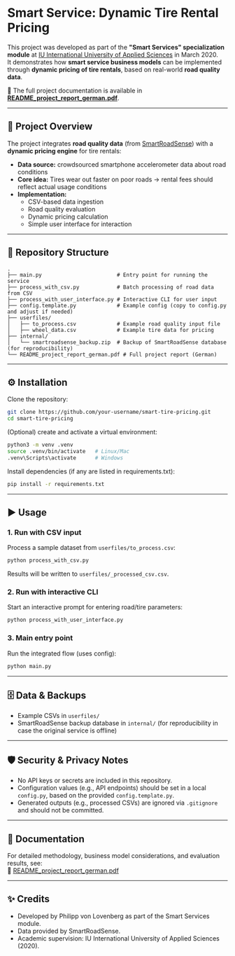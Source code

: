 # Smart Service: Dynamic Tire Rental Pricing

This project was developed as part of the **"Smart Services" specialization module** at [IU International University of Applied Sciences](https://www.iu.org/) in March 2020.  
It demonstrates how **smart service business models** can be implemented through **dynamic pricing of tire rentals**, based on real-world **road quality data**.

📄 The full project documentation is available in **[README_project_report_german.pdf](README_project_report_german.pdf)**.

---

## 🚀 Project Overview

The project integrates **road quality data** (from [SmartRoadSense](http://smartroadsense.uniurb.it/)) with a **dynamic pricing engine** for tire rentals:

- **Data source:** crowdsourced smartphone accelerometer data about road conditions  
- **Core idea:** Tires wear out faster on poor roads → rental fees should reflect actual usage conditions  
- **Implementation:**  
  - CSV-based data ingestion  
  - Road quality evaluation  
  - Dynamic pricing calculation  
  - Simple user interface for interaction  

---

## 📂 Repository Structure

```
.
├── main.py                        # Entry point for running the service
├── process_with_csv.py            # Batch processing of road data from CSV
├── process_with_user_interface.py # Interactive CLI for user input
├── config.template.py             # Example config (copy to config.py and adjust if needed)
├── userfiles/
│   ├── to_process.csv             # Example road quality input file
│   ├── wheel_data.csv             # Example tire data for pricing
├── internal/
│   └── smartroadsense_backup.zip  # Backup of SmartRoadSense database (for reproducibility)
└── README_project_report_german.pdf # Full project report (German)
```

---

## ⚙️ Installation

Clone the repository:

```bash
git clone https://github.com/your-username/smart-tire-pricing.git
cd smart-tire-pricing
```

(Optional) create and activate a virtual environment:

```bash
python3 -m venv .venv
source .venv/bin/activate   # Linux/Mac
.venv\Scripts\activate      # Windows
```

Install dependencies (if any are listed in requirements.txt):

```bash
pip install -r requirements.txt
```

---

## ▶️ Usage

### 1. Run with CSV input

Process a sample dataset from `userfiles/to_process.csv`:

```bash
python process_with_csv.py
```

Results will be written to `userfiles/_processed_csv.csv`.

### 2. Run with interactive CLI

Start an interactive prompt for entering road/tire parameters:

```bash
python process_with_user_interface.py
```

### 3. Main entry point

Run the integrated flow (uses config):

```bash
python main.py
```

---

## 🗄 Data & Backups

- Example CSVs in `userfiles/`  
- SmartRoadSense backup database in `internal/` (for reproducibility in case the original service is offline)

---

## 🛡️ Security & Privacy Notes

- No API keys or secrets are included in this repository.  
- Configuration values (e.g., API endpoints) should be set in a local `config.py`, based on the provided `config.template.py`.  
- Generated outputs (e.g., processed CSVs) are ignored via `.gitignore` and should not be committed.  

---

## 📖 Documentation

For detailed methodology, business model considerations, and evaluation results, see:  
📄 [README_project_report_german.pdf](README_project_report_german.pdf)

---

## ✨ Credits

- Developed by Philipp von Lovenberg as part of the Smart Services module.  
- Data provided by SmartRoadSense.  
- Academic supervision: IU International University of Applied Sciences (2020).